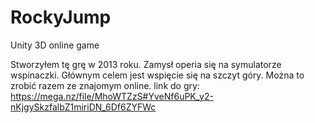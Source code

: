 # RockyJump
Unity 3D online game

Stworzyłem tę grę w 2013 roku.
Zamysł operia się na symulatorze wspinaczki. Głównym celem jest wspięcie się na szczyt góry.
Można to zrobić razem ze znajomym online.
link do gry: https://mega.nz/file/MhoWTZzS#YveNf6uPK_y2-nKjgySkzfalbZ1miriDN_6Df6ZYFWc
